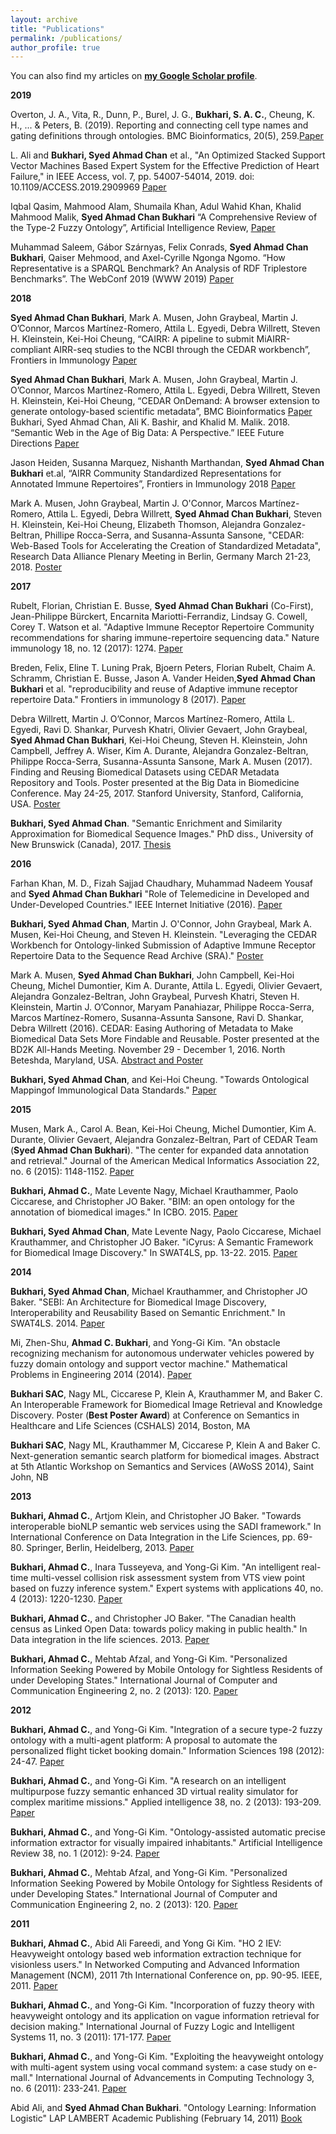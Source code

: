 ```yaml
---
layout: archive
title: "Publications"
permalink: /publications/
author_profile: true
---
```



  You can also find my articles on <a href="https://scholar.google.com/citations?hl=en&user=JhWJ5PEAAAAJ"><b><u>my Google Scholar profile</u></b></a>.

**2019**

Overton, J. A., Vita, R., Dunn, P., Burel, J. G., **Bukhari, S. A. C.**, Cheung, K. H., ... & Peters, B. (2019). Reporting and connecting cell type names and gating definitions through ontologies. BMC Bioinformatics, 20(5), 259.<a href="https://bmcbioinformatics.biomedcentral.com/articles/10.1186/s12859-019-2725-5" target="_blank"><u>Paper</u></a>

L. Ali and **Bukhari, Syed Ahmad Chan** et al., "An Optimized Stacked Support Vector Machines Based Expert System for the Effective Prediction of Heart Failure," in IEEE Access, vol. 7, pp. 54007-54014, 2019.
doi: 10.1109/ACCESS.2019.2909969 <a href="https://ieeexplore.ieee.org/document/8684835" target="_blank"><u>Paper</u></a>

Iqbal Qasim, Mahmood Alam, Shumaila Khan, Adul Wahid Khan, Khalid Mahmood Malik, **Syed Ahmad Chan Bukhari** “A Comprehensive Review of the Type-2 Fuzzy Ontology”, Artificial Intelligence Review, <a href="https://link.springer.com/article/10.1007/s10462-019-09693-9" target="_blank"><u>Paper</u></a>

Muhammad Saleem, Gábor Szárnyas, Felix Conrads, **Syed Ahmad Chan Bukhari**, Qaiser Mehmood, and Axel-Cyrille Ngonga Ngomo. “How Representative is a SPARQL Benchmark? An Analysis of RDF Triplestore Benchmarks”. The WebConf 2019 (WWW 2019) <a href="https://www.researchgate.net/publication/330533017_How_Representative_is_a_SPARQL_Benchmark_An_Analysis_of_RDF_Triplestore_Benchmarks" target="_blank"><u>Paper</u></a>

**2018**

**Syed Ahmad Chan Bukhari**, Mark A. Musen, John Graybeal, Martin J. O’Connor, Marcos Martínez-Romero, Attila L. Egyedi, Debra Willrett, Steven H. Kleinstein, Kei-Hoi Cheung, “CAIRR: A pipeline to submit MiAIRR-compliant AIRR-seq studies to the NCBI through the CEDAR workbench”, Frontiers in Immunology <a href="https://www.ncbi.nlm.nih.gov/pmc/articles/PMC6105692/" target="_blank"><u>Paper</u></a> 

**Syed Ahmad Chan Bukhari**, Mark A. Musen, John Graybeal, Martin J. O’Connor, Marcos Martínez-Romero, Attila L. Egyedi, Debra Willrett, Steven H. Kleinstein, Kei-Hoi Cheung, “CEDAR OnDemand: A browser extension to generate ontology-based scientific metadata”, BMC Bioinformatics <a href="https://bmcbioinformatics.biomedcentral.com/articles/10.1186/s12859-018-2247-6" target="_blank"><u>Paper</u></a>  
Bukhari, Syed Ahmad Chan, Ali K. Bashir, and Khalid M. Malik. 2018. “Semantic Web in the Age of Big Data: A Perspective.” IEEE Future Directions <a href="https://osf.io/preprints/mwjtq/"><u>Paper</u></a> 

Jason Heiden, Susanna Marquez, Nishanth Marthandan, **Syed Ahmad Chan Bukhari** et.al, “AIRR Community Standardized Representations for Annotated Immune Repertoires”, Frontiers in Immunology 2018 <a href="https://www.ncbi.nlm.nih.gov/pmc/articles/PMC6173121/" target="_blank"><u>Paper</u></a>  

Mark A. Musen, John Graybeal, Martin J. O'Connor, Marcos Martínez-Romero, Attila L. Egyedi, Debra Willrett, **Syed Ahmad Chan Bukhari**, Steven H. Kleinstein, Kei-Hoi Cheung, Elizabeth Thomson, Alejandra Gonzalez-Beltran, Phillipe Rocca-Serra, and Susanna-Assunta Sansone, "CEDAR: Web-Based Tools for Accelerating the Creation of Standardized Metadata", Research Data Alliance Plenary Meeting in Berlin, Germany March 21-23, 2018. <a href="https://metadatacenter.org/sites/default/files/artifact/RDA%20BMIR%20CEDAR%20Poster.pdf" target="_blank"><u>Poster</u></a>

**2017**

Rubelt, Florian, Christian E. Busse, **Syed Ahmad Chan Bukhari** (Co-First), Jean-Philippe Bürckert, Encarnita Mariotti-Ferrandiz, Lindsay G. Cowell, Corey T. Watson et al. "Adaptive Immune Receptor Repertoire Community recommendations for sharing immune-repertoire sequencing data." Nature immunology 18, no. 12 (2017): 1274. <a href="http://lasersonlab.org/pdfs/2017-NatureImmunol-Rubelt.pdf" target="_blank"><u>Paper</u></a>

Breden, Felix, Eline T. Luning Prak, Bjoern Peters, Florian Rubelt, Chaim A. Schramm, Christian E. Busse, Jason A. Vander Heiden,**Syed Ahmad Chan Bukhari** et al. "reproducibility and reuse of Adaptive immune receptor repertoire Data." Frontiers in immunology 8 (2017). <a href="https://www.ncbi.nlm.nih.gov/pmc/articles/PMC5671925/pdf/fimmu-08-01418.pdf" target="_blank"><u>Paper</u></a>

Debra Willrett, Martin J. O’Connor, Marcos Martínez-Romero, Attila L. Egyedi, Ravi D. Shankar, Purvesh Khatri, Olivier Gevaert, John Graybeal, **Syed Ahmad Chan Bukhari**, Kei-Hoi Cheung, Steven H. Kleinstein, John Campbell, Jeffrey A. Wiser, Kim A. Durante, Alejandra Gonzalez-Beltran, Philippe Rocca-Serra, Susanna-Assunta Sansone, Mark A. Musen (2017). Finding and Reusing Biomedical Datasets using CEDAR Metadata Repository and Tools. Poster presented at the Big Data in Biomedicine Conference. May 24-25, 2017. Stanford University, Stanford, California, USA. <a href="https://metadatacenter.org/sites/default/files/artifact/CEDAR%20Overview%20BigData%202017.pdf" target="_blank"><u>Poster</u></a>

**Bukhari, Syed Ahmad Chan**. "Semantic Enrichment and Similarity Approximation for Biomedical Sequence Images." PhD diss., University of New Brunswick (Canada), 2017. <a href="https://search.proquest.com/openview/d9afdb61d9932d2513aaaa82059a96cc/1?pq-origsite=gscholar&cbl=18750&diss=y" target="_blank"><u>Thesis</u></a>

**2016**

Farhan Khan, M. D., Fizah Sajjad Chaudhary, Muhammad Nadeem Yousaf and **Syed Ahmad Chan Bukhari** "Role of Telemedicine in Developed and Under-Developed Countries." IEEE Internet Initiative (2016). <a href="https://internetinitiative.ieee.org/newsletter/may-2017/role-of-telemedicine-in-developed-and-under-developed-countries" target="_blank"><u>Paper</u></a>

**Bukhari, Syed Ahmad Chan**, Martin J. O'Connor, John Graybeal, Mark A. Musen, Kei-Hoi Cheung, and Steven H. Kleinstein. "Leveraging the CEDAR Workbench for Ontology-linked Submission of Adaptive Immune Receptor Repertoire Data to the Sequence Read Archive (SRA)." <a href="https://www.researchgate.net/profile/Syed_Ahmad_Chan_Bukhari/publication/310613384_Leveraging_the_CEDAR_Workbench_for_Ontology-linked_Submission_of_Adaptive_Immune_Receptor_Repertoire_Data_to_the_Sequence_Read_Archive_SRA/links/5835b0ab08ae138f1c118065.pdf" target="_blank"><u>Poster</u></a>

Mark A. Musen, **Syed Ahmad Chan Bukhari**, John Campbell, Kei-Hoi Cheung, Michel Dumontier, Kim A. Durante, Attila L. Egyedi, Olivier Gevaert, Alejandra Gonzalez-Beltran, John Graybeal, Purvesh Khatri, Steven H. Kleinstein, Martin J. O’Connor, Maryam Panahiazar, Philippe Rocca-Serra, Marcos Martínez-Romero, Susanna-Assunta Sansone, Ravi D. Shankar, Debra Willrett (2016). CEDAR: Easing Authoring of Metadata to Make Biomedical Data Sets More Findable and Reusable. Poster presented at the BD2K All-Hands Meeting. November 29 - December 1, 2016. North Beteshda, Maryland, USA. <a href="https://figshare.com/articles/CEDAR_Overview_BD2K_2016_pdf/4240241/14" target="_blank"><u>Abstract and Poster</u></a>

**Bukhari, Syed Ahmad Chan**, and Kei-Hoi Cheung. "Towards Ontological Mappingof Immunological Data Standards." <a href="https://www.researchgate.net/profile/Syed_Ahmad_Chan_Bukhari/publication/303471125_Towards_Ontological_Mapping_of_Immunological_Data_Standards/links/5744659208ae9f741b3e2815.pdf" target="_blank"><u>Paper</u></a>

**2015**

Musen, Mark A., Carol A. Bean, Kei-Hoi Cheung, Michel Dumontier, Kim A. Durante, Olivier Gevaert, Alejandra Gonzalez-Beltran, Part of CEDAR Team (**Syed Ahmad Chan Bukhari**). "The center for expanded data annotation and retrieval." Journal of the American Medical Informatics Association 22, no. 6 (2015): 1148-1152. <a href="https://academic.oup.com/jamia/article/22/6/1148/2357598" target="_blank"><u>Paper</u></a>

**Bukhari, Ahmad C.**, Mate Levente Nagy, Michael Krauthammer, Paolo Ciccarese, and Christopher JO Baker. "BIM: an open ontology for the annotation of biomedical images." In ICBO. 2015. <a href="https://pdfs.semanticscholar.org/427b/0d7ca4ba3d8c2530530e73d005e6ce01601a.pdf" target="_blank"><u>Paper</u></a>

**Bukhari, Syed Ahmad Chan**, Mate Levente Nagy, Paolo Ciccarese, Michael Krauthammer, and Christopher JO Baker. "iCyrus: A Semantic Framework for Biomedical Image Discovery." In SWAT4LS, pp. 13-22. 2015. <a href="https://pdfs.semanticscholar.org/34f5/6d2d1bdcd7bbf987c95a9e847d7ddee2df88.pdf" target="_blank"><u>Paper</u></a>

**2014**

**Bukhari, Syed Ahmad Chan**, Michael Krauthammer, and Christopher JO Baker. "SEBI: An Architecture for Biomedical Image Discovery, Interoperability and Reusability Based on Semantic Enrichment." In SWAT4LS. 2014. <a href="http://citeseerx.ist.psu.edu/viewdoc/download?doi=10.1.1.662.4993&rep=rep1&type=pdf" target="_blank"><u>Paper</u></a>

Mi, Zhen-Shu, **Ahmad C. Bukhari**, and Yong-Gi Kim. "An obstacle recognizing mechanism for autonomous underwater vehicles powered by fuzzy domain ontology and support vector machine." Mathematical Problems in Engineering 2014 (2014). <a href="https://www.hindawi.com/journals/mpe/2014/676729/abs/" target="_blank"><u>Paper</u></a>

**Bukhari SAC**, Nagy ML, Ciccarese P, Klein A, Krauthammer M, and Baker C. An Interoperable Framework for Biomedical Image Retrieval and Knowledge Discovery. Poster (**Best Poster Award**) at Conference on Semantics in Healthcare and Life Sciences (CSHALS) 2014, Boston, MA

**Bukhari SAC**, Nagy ML, Krauthammer M, Ciccarese P, Klein A and Baker C. Next-generation semantic search platform for biomedical images. Abstract at 5th Atlantic Workshop on Semantics and Services (AWoSS 2014), Saint John, NB

**2013**

**Bukhari, Ahmad C.**, Artjom Klein, and Christopher JO Baker. "Towards interoperable bioNLP semantic web services using the SADI framework." In International Conference on Data Integration in the Life Sciences, pp. 69-80. Springer, Berlin, Heidelberg, 2013. <a href="https://www.researchgate.net/profile/Syed_Ahmad_Chan_Bukhari/publication/249011144_Towards_Interoperable_BioNLP_Semantic_Web_Services_Using_the_SADI_Framework/links/00b7d52a21807607f3000000.pdf" target="_blank"><u>Paper</u></a>

**Bukhari, Ahmad C.**, Inara Tusseyeva, and Yong-Gi Kim. "An intelligent real-time multi-vessel collision risk assessment system from VTS view point based on fuzzy inference system." Expert systems with applications 40, no. 4 (2013): 1220-1230. <a href="https://www.sciencedirect.com/science/article/pii/S0957417412009773" target="_blank"><u>Paper</u></a>

**Bukhari, Ahmad C.**, and Christopher JO Baker. "The Canadian health census as Linked Open Data: towards policy making in public health." In Data integration in the life sciences. 2013. <a href="https://www2.unb.ca/csas/data/ws/dils2013/papers/DILS-SYS-EC-paper3.pdf" target="_blank"><u>Paper</u></a>

**Bukhari, Ahmad C.**, Mehtab Afzal, and Yong-Gi Kim. "Personalized Information Seeking Powered by Mobile Ontology for Sightless Residents of under Developing States." International Journal of Computer and Communication Engineering 2, no. 2 (2013): 120. <a href="http://www.ijcce.org/papers/152-B10039.pdf" target="_blank"><u>Paper</u></a>

**2012**

**Bukhari, Ahmad C.**, and Yong-Gi Kim. "Integration of a secure type-2 fuzzy ontology with a multi-agent platform: A proposal to automate the personalized flight ticket booking domain." Information Sciences 198 (2012): 24-47. <a href="https://drive.google.com/file/d/1I2xqRC4B-YCCXcL6NE9mWSiKvzg10fGC/view?usp=sharing" target="_blank"><u>Paper</u></a>

**Bukhari, Ahmad C.**, and Yong-Gi Kim. "A research on an intelligent multipurpose fuzzy semantic enhanced 3D virtual reality simulator for complex maritime missions." Applied intelligence 38, no. 2 (2013): 193-209. <a href="https://drive.google.com/open?id=17L4QWo4CpukbVTl9ctaLQgpDukSQc4vg" target="_blank"><u>Paper</u></a>

**Bukhari, Ahmad C.**, and Yong-Gi Kim. "Ontology-assisted automatic precise information extractor for visually impaired inhabitants." Artificial Intelligence Review 38, no. 1 (2012): 9-24. <a href="https://drive.google.com/file/d/1F9dzSvsK4iQG5ayQR7_rikn9kv3BltAr/view?usp=sharing" target="_blank"><u>Paper</u></a>

**Bukhari, Ahmad C.**, Mehtab Afzal, and Yong-Gi Kim. "Personalized Information Seeking Powered by Mobile Ontology for Sightless Residents of under Developing States." International Journal of Computer and Communication Engineering 2, no. 2 (2013): 120. <a href="http://www.ijcce.org/papers/152-B10039.pdf" target="_blank"><u>Paper</u></a>

**2011**

**Bukhari, Ahmad C.**, Abid Ali Fareedi, and Yong Gi Kim. "HO 2 IEV: Heavyweight ontology based web information extraction technique for visionless users." In Networked Computing and Advanced Information Management (NCM), 2011 7th International Conference on, pp. 90-95. IEEE, 2011. <a href="https://drive.google.com/file/d/1nB9X6XTaWidl9yIlFlsP7vi9Dc4Bqzk_/view?usp=sharing" target="_blank"><u>Paper</u></a>

**Bukhari, Ahmad C.**, and Yong-Gi Kim. "Incorporation of fuzzy theory with heavyweight ontology and its application on vague information retrieval for decision making." International Journal of Fuzzy Logic and Intelligent Systems 11, no. 3 (2011): 171-177. <a href="https://drive.google.com/file/d/14mgofx5hjlJE-GcQyjfXRTgVyIuly0Nt/view?usp=sharing" target="_blank"><u>Paper</u></a>

**Bukhari, Ahmad C.**, and Yong-Gi Kim. "Exploiting the heavyweight ontology with multi-agent system using vocal command system: a case study on e-mall." International Journal of Advancements in Computing Technology 3, no. 6 (2011): 233-241. <a href="https://www.researchgate.net/profile/Syed_Ahmad_Chan_Bukhari/publication/236133107_Exploiting_the_Heavyweight_Ontology_with_Multi-Agent_System_Using_Vocal_Command_System_A_Case_Study_on_E-Mall/links/0046352a29054b151a000000.pdf" target="_blank"><u>Paper</u></a>

Abid Ali, and **Syed Ahmad Chan Bukhari**. "Ontology Learning: Information Logistic" LAP LAMBERT Academic Publishing (February 14, 2011) <a href="https://www.amazon.com/Ontology-Learning-Information-Abid-Ali/dp/3844302638/ref=sr_1_fkmr0_1?ie=UTF8&qid=1526050998&sr=8-1-fkmr0&keywords=Ontology+Learning%3A+Information+Logistic+Authors+Abid+Ali+Syed+Ahmad+Chan+Bukhari" target="_blank"><u>Book</u></a>

